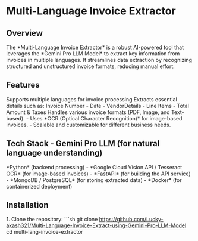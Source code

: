 # Multi-Language Invoice Extractor

## Overview 
The \*Multi-Language Invoice Extractor\* is a robust AI-powered tool that leverages the \*Gemini Pro LLM Model\* to extract
key information from invoices in multiple languages. It streamlines data
extraction by recognizing structured and unstructured invoice formats,
reducing manual effort.

## Features 
Supports multiple languages for invoice processing 
Extracts essential details such as:  Invoice Number  - Date  - VendorDetails  - Line Items  - Total Amount & Taxes 
Handles various invoice formats (PDF, Image, and Text-based). - Uses \*OCR (Optical Character
Recognition)\* for image-based invoices. - Scalable and customizable for
different business needs.

## Tech Stack - Gemini Pro LLM (for natural language understanding) 
\*Python\* (backend processing) - \*Google Cloud Vision
API / Tesseract OCR\* (for image-based invoices) - \*FastAPI\* (for
building the API service) - \*MongoDB / PostgreSQL\* (for storing
extracted data) - \*Docker\* (for containerized deployment)

## Installation

1\. Clone the repository: \`\`\`sh git clone https://github.com/Lucky-akash321/Multi-Language-Invoice-Extract-using-Gemini-Pro-LLM-Model
cd multi-lang-invoice-extractor
